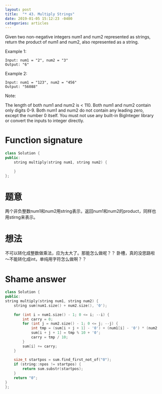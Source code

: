 ```yaml
---
layout: post
title:  "* 43. Multiply Strings"
date: 2019-01-05 15:12:23 -0400
categories: articles
---
```

Given two non-negative integers num1 and num2 represented as strings, return the product of num1 and num2, also represented as a string.

Example 1:
```
Input: num1 = "2", num2 = "3"
Output: "6"
```
Example 2:
```
Input: num1 = "123", num2 = "456"
Output: "56088"
```
Note:

The length of both num1 and num2 is < 110.
Both num1 and num2 contain only digits 0-9.
Both num1 and num2 do not contain any leading zero, except the number 0 itself.
You must not use any built-in BigInteger library or convert the inputs to integer directly.
# Function signature
```c++
class Solution {
public:
    string multiply(string num1, string num2) {
        
    }
};
```
# 题意
两个非负整数num1和num2用string表示，返回num1和num2的product，同样也用stirng来表示。
# 想法
不可以转化成整数做乘法，应为太大了。那能怎么做呢？？
卧槽，真的没思路啦～不能转化成int，单纯用字符怎么做啊？？
# Shame answer
```c++
class Solution {
public:
string multiply(string num1, string num2) {
    string sum(num1.size() + num2.size(), '0');
    
    for (int i = num1.size() - 1; 0 <= i; --i) {
        int carry = 0;
        for (int j = num2.size() - 1; 0 <= j; --j) {
            int tmp = (sum[i + j + 1] - '0') + (num1[i] - '0') * (num2[j] - '0') + carry;
            sum[i + j + 1] = tmp % 10 + '0';
            carry = tmp / 10;
        }
        sum[i] += carry;
    }
    
    size_t startpos = sum.find_first_not_of("0");
    if (string::npos != startpos) {
        return sum.substr(startpos);
    }
    return "0";
}
};
```